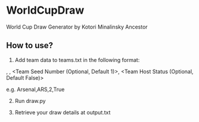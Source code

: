 # WorldCupDraw
World Cup Draw Generator by Kotori Minalinsky Ancestor

## How to use?
1. Add team data to teams.txt in the following format:

<Team Name>, <Team Abbreviation>, <Team Seed Number (Optional, Default 1)>, <Team Host Status (Optional, Default False)>

e.g. Arsenal,ARS,2,True

2. Run draw.py

3. Retrieve your draw details at output.txt
